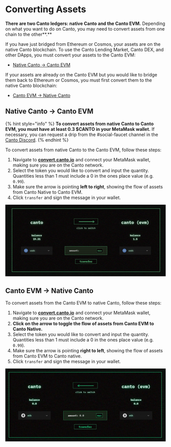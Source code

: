 # Converting Assets

**There are two Canto ledgers: native Canto and the Canto EVM.** Depending on what you want to do on Canto, you may need to convert assets from one chain to the other**.**

If you have just bridged from Ethereum or Cosmos, your assets are on the native Canto blockchain. To use the Canto Lending Market, Canto DEX, and other DApps, you must convert your assets to the Canto EVM:

* [Native Canto -> Canto EVM](converting-assets.md#canto-native-greater-than-canto-evm)

If your assets are already on the Canto EVM but you would like to bridge them back to Ethereum or Cosmos, you must first convert them to the native Canto blockchain:

* [Canto EVM -> Native Canto](converting-assets.md#canto-evm-greater-than-canto-native)

## Native Canto -> Canto EVM <a href="#native-to-evm" id="native-to-evm"></a>

{% hint style="info" %}
**To convert assets from native Canto to Canto EVM, you must have at least 0.3 $CANTO in your MetaMask wallet.** If necessary, you can request a drip from the #social-faucet channel in the [Canto Discord](https://discord.com/invite/canto).
{% endhint %}

To convert assets from native Canto to the Canto EVM, follow these steps:

1. Navigate to [**convert.canto.io**](https://convert.canto.io) and connect your MetaMask wallet, making sure you are on the Canto network.
2. Select the token you would like to convert and input the quantity. Quantities less than 1 must include a 0 in the ones place value (e.g. `0.99`).
3. Make sure the arrow is pointing **left to right**, showing the flow of assets from Canto Native to Canto EVM.
4. Click `transfer` and sign the message in your wallet.

![](<../.gitbook/assets/Screen Shot 2022-08-12 at 4.47.23 PM.png>)

## Canto EVM -> Native Canto <a href="#evm-to-native" id="evm-to-native"></a>

To convert assets from the Canto EVM to native Canto, follow these steps:

1. Navigate to [**convert.canto.io**](https://convert.canto.io/) and connect your MetaMask wallet, making sure you are on the Canto network.
2. **Click on the arrow to toggle the flow of assets from Canto EVM to Canto Native.**
3. Select the token you would like to convert and input the quantity. Quantities less than 1 must include a 0 in the ones place value (e.g. `0.99`).
4. Make sure the arrow is pointing **right to left**, showing the flow of assets from Canto EVM to Canto native.
5. Click `transfer` and sign the message in your wallet.

![](../.gitbook/assets/right-to-left.JPG)
